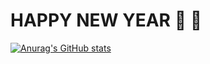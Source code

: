 # HAPPY NEW YEAR  🎊 🎉
[![Anurag's GitHub stats](https://github-readme-stats.vercel.app/api?username=Daniel-Tambee&show_icons=true&theme=github_dark&hide_border=true)](https://github.com/anuraghazra/github-readme-stats)

<!-- ### Hi there 👋 -->
<!--
**Daniel-Tambee/Daniel-Tambee** is a ✨ _special_ ✨ repository because its `README.md` (this file) appears on your GitHub profile.

Here are some ideas to get you started:

- 🔭 I’m currently working on ...
- 🌱 I’m currently learning ...
- 👯 I’m looking to collaborate on ...
- 🤔 I’m looking for help with ...
- 💬 Ask me about ...
- 📫 How to reach me: ...
- 😄 Pronouns: ...
- ⚡ Fun fact: ...
-->
